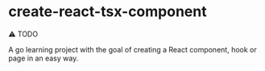 # create-react-tsx-component

⚠️ TODO

A go learning project with the goal of creating a React component, hook or page in an easy way.
